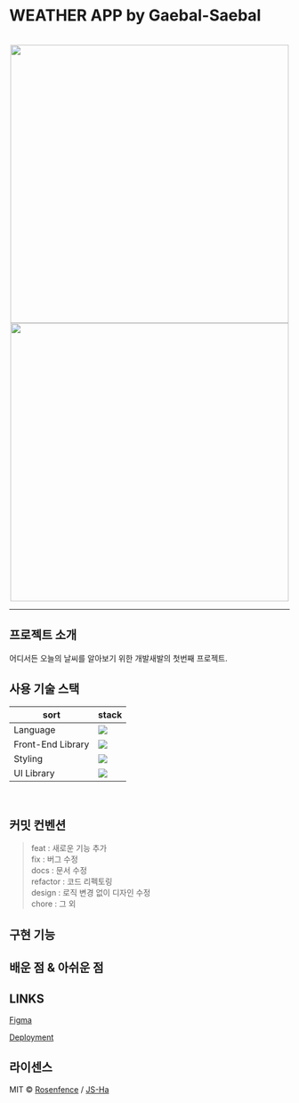 # WEATHER APP by Gaebal-Saebal

<p align="center">
   <br>
<img src='https://github.com/gaebal-saebal/weather-app/assets/103746767/c1761f9b-debf-4360-9897-b51b0ca01691' height='500px' />
<img src='https://github.com/gaebal-saebal/weather-app/assets/90300215/1694f8da-9d27-47ca-80c2-1ff0c5b616fa' height='500px'/>
  <br>
</p>

---

## 프로젝트 소개

어디서든 오늘의 날씨를 알아보기 위한 개발새발의 첫번째 프로젝트.
<br>

## 사용 기술 스택

| sort              | stack                                                                                                          |
| ----------------- | -------------------------------------------------------------------------------------------------------------- |
| Language          | <img src="https://img.shields.io/badge/JavaScript-F7DF1E?style=for-the-badge&logo=JavaScript&logoColor=white"> |
| Front-End Library | <img src="https://img.shields.io/badge/React-61DAFB?style=for-the-badge&logo=React&logoColor=white">           |
| Styling           | <img src="https://img.shields.io/badge/Emotion-d26ac2?style=for-the-badge&logo=Emotion&logoColor=white">       |
| UI Library        | <img src="https://img.shields.io/badge/MUI-007FFF?style=for-the-badge&logo=MUI&logoColor=white">               |

<br>

## 커밋 컨벤션

> feat : 새로운 기능 추가  
> fix : 버그 수정  
> docs : 문서 수정  
> refactor : 코드 리펙토링  
> design : 로직 변경 없이 디자인 수정  
> chore : 그 외

## 구현 기능

## 배운 점 & 아쉬운 점

## LINKS

[Figma](https://www.figma.com/file/Mo2lJEbnfqOHu8N1Ts4Yxi/weatherapp?type=design&node-id=0%3A1&t=o4xtkE9CIzVluIcg-1/)

[Deployment](https://weather-app-five-virid.vercel.app/)
<br>

## 라이센스

MIT &copy; [Rosenfence](mailto:rosenfence@gmail.com) / [JS-Ha](mailto:jshaha0911@gmail.com)
